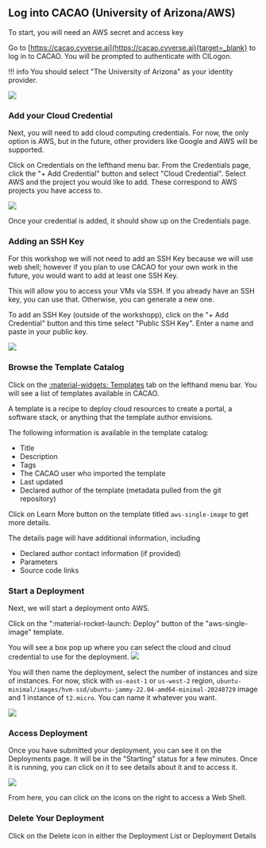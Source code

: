 ## Log into CACAO (University of Arizona/AWS)

To start, you will need an AWS secret and access key

Go to [https://cacao.cyverse.ai](https://cacao.cyverse.ai){target=_blank} to log in to CACAO. You will be prompted to authenticate with CILogon.

!!! info
    You should select "The University of Arizona" as your identity provider.

![](../assets/cacao/cilogon-select-idp-ua.png)

### Add your Cloud Credential

Next, you will need to add cloud computing credentials. For now, the only option is AWS, but in the future, other providers like Google and AWS will be supported.

Click on Credentials on the lefthand menu bar. From the Credentials page, click the "+ Add Credential" button and select "Cloud Credential". Select AWS and the project you would like to add. These correspond to AWS projects you have access to.

![](../assets/cacao/cacao-add-cloud-cred.png)

Once your credential is added, it should show up on the Credentials page.

### Adding an SSH Key

For this workshop we will not need to add an SSH Key because we will use web shell; however if you plan to use CACAO for your own work in the future, you would want to add at least one SSH Key.

This will allow you to access your VMs via SSH. If you already have an SSH key, you can use that. Otherwise, you can generate a new one.

To add an SSH Key (outside of the workshopp), click on the "+ Add Credential" button and this time select "Public SSH Key". Enter a name and paste in your public key.

![](../assets/cacao/cacao-add-ssh-key.png)

### Browse the Template Catalog

Click on the [:material-widgets: Templates](https://cacao.cyverse.ai/templates) tab on the lefthand menu bar. You will see a list of templates available in CACAO.

A template is a recipe to deploy cloud resources to create a portal, a software stack, or anything that the template author envisions.

The following information is available in the template catalog:

* Title
* Description
* Tags
* The CACAO user who imported the template
* Last updated
* Declared author of the template (metadata pulled from the git repository)

Click on Learn More button on the template titled `aws-single-image` to get more details.

The details page will have additional information, including

* Declared author contact information (if provided)
* Parameters
* Source code links

### Start a Deployment

Next, we will start a deployment onto AWS.

Click on the ":material-rocket-launch: Deploy" button of the "aws-single-image" template.

You will see a box pop up where you can select the cloud and cloud credential to use for the deployment.
![](../assets/cacao/cacao-deployment-wizard-cred-aws.png)

You will then name the deployment, select the number of instances and size of instances.
For now, stick with `us-east-1` or `us-west-2` region, `ubuntu-minimal/images/hvm-ssd/ubuntu-jammy-22.04-amd64-minimal-20240729` image and 1 instance of `t2.micro`. You can name it whatever you want.

![](../assets/cacao/cacao-deployment-wizard-aws-single-image.png)

### Access Deployment

Once you have submitted your deployment, you can see it on the Deployments page. It will be in the "Starting" status for a few minutes. Once it is running, you can click on it to see details about it and to access it.

![](../assets/cacao/cacao-aws-deployment.png)

From here, you can click on the icons on the right to access a Web Shell. 

### Delete Your Deployment

Click on the Delete icon in either the Deployment List or Deployment Details